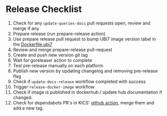 # Release Checklist

1. Check for any `update-queries-docs` pull requests open, review and merge if any
2. Prepare release (run prepare-release action)
3. Use prepare release pull request to bump UBI7 image version label in the [Dockerfile.ubi7](https://github.com/Checkmarx/kics/blob/master/Dockerfile.ubi7)
4. Review and merge prepare-release pull-request
5. Create and push new version git tag
6. Wait for goreleaser action to complete
7. Test pre-release manually on each platform
8. Publish new version by updating changelog and removing pre-release flag
9. Check if `update-docs-release` workflow completed with success
10. Trigger `release-docker-image` workflow
11. Check if image is published in dockerhub / update hub documentation if changed.
12. Check for dependabots PR's in KICS' [github action](https://github.com/Checkmarx/kics-github-action), merge them and add a new tag.
